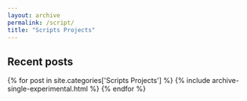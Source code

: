 ```yaml
---
layout: archive
permalink: /script/
title: "Scripts Projects"
---
```

<div class="postGroup"> 
  <h2 class="archive__subtitle">Recent posts</h2>
  {% for post in site.categories['Scripts Projects'] %}
    {% include archive-single-experimental.html %}
  {% endfor %}
</div>
